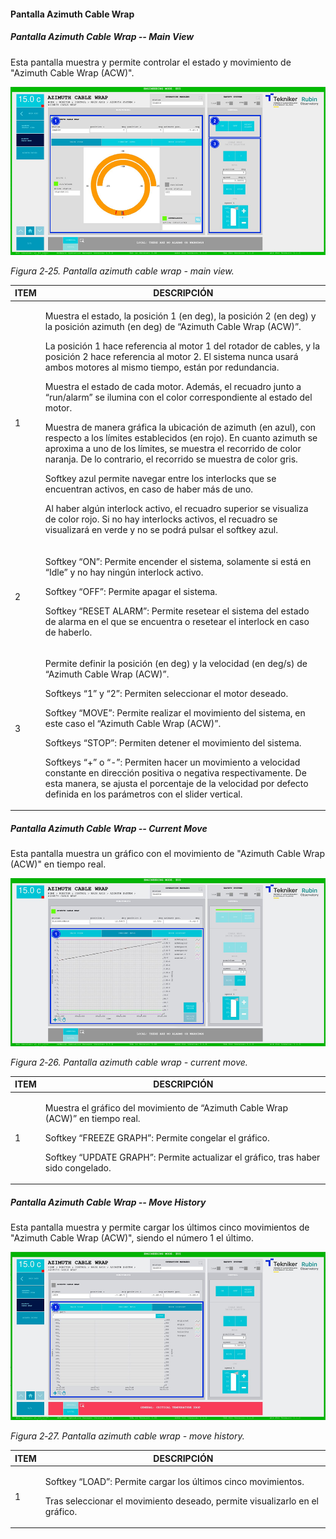 #### Pantalla Azimuth Cable Wrap

##### Pantalla Azimuth Cable Wrap -- Main View

Esta pantalla muestra y permite controlar el estado y movimiento de "Azimuth Cable Wrap (ACW)".

![](../Resources/media/image32.png)

*Figura 2‑25. Pantalla azimuth cable wrap - main view.*

<table>
<colgroup>
<col style="width: 13<col style="width: 86</colgroup>
<thead>
<tr class="header">
<th>ITEM</th>
<th>DESCRIPCIÓN</th>
</tr>
</thead>
<tbody>
<tr class="odd">
<td>1</td>
<td><p>Muestra el estado, la posición 1 (en deg), la posición 2 (en deg) y la posición azimuth (en deg) de “Azimuth
Cable Wrap (ACW)”.</p>
<p>La posición 1 hace referencia al motor 1 del rotador de cables, y la posición 2 hace referencia al motor 2. El
sistema nunca usará ambos motores al mismo tiempo, están por redundancia.</p>
<p>Muestra el estado de cada motor. Además, el recuadro junto a “run/alarm” se ilumina con el color correspondiente al
estado del motor.</p>
<p>Muestra de manera gráfica la ubicación de azimuth (en azul), con respecto a los límites establecidos (en rojo). En
cuanto azimuth se aproxima a uno de los límites, se muestra el recorrido de color naranja. De lo contrario, el recorrido
se muestra de color gris.</p>
<p>Softkey azul permite navegar entre los interlocks que se encuentran activos, en caso de haber más de uno.</p>
<p>Al haber algún interlock activo, el recuadro superior se visualiza de color rojo. Si no hay interlocks activos, el
recuadro se visualizará en verde y no se podrá pulsar el softkey azul.</p></td>
</tr>
<tr class="even">
<td>2</td>
<td><p>Softkey “ON”: Permite encender el sistema, solamente si está en “Idle” y no hay ningún interlock activo.</p>
<p>Softkey “OFF”: Permite apagar el sistema.</p>
<p>Softkey “RESET ALARM”: Permite resetear el sistema del estado de alarma en el que se encuentra o resetear el
interlock en caso de haberlo.</p></td>
</tr>
<tr class="odd">
<td>3</td>
<td><p>Permite definir la posición (en deg) y la velocidad (en deg/s) de “Azimuth Cable Wrap (ACW)”.</p>
<p>Softkeys “1” y “2”: Permiten seleccionar el motor deseado.</p>
<p>Softkey “MOVE”: Permite realizar el movimiento del sistema, en este caso el “Azimuth Cable Wrap (ACW)”.</p>
<p>Softkeys “STOP”: Permiten detener el movimiento del sistema.</p>
<p>Softkeys “+” o “-”: Permiten hacer un movimiento a velocidad constante en dirección positiva o negativa
respectivamente. De esta manera, se ajusta el porcentaje de la velocidad por defecto definida en los parámetros con el
slider vertical.</p></td>
</tr>
</tbody>
</table>

##### Pantalla Azimuth Cable Wrap -- Current Move

Esta pantalla muestra un gráfico con el movimiento de "Azimuth Cable Wrap (ACW)" en tiempo real.

![](../Resources/media/image33.png)

*Figura 2‑26. Pantalla azimuth cable wrap - current move.*

<table>
<colgroup>
<col style="width: 13<col style="width: 86</colgroup>
<thead>
<tr class="header">
<th>ITEM</th>
<th>DESCRIPCIÓN</th>
</tr>
</thead>
<tbody>
<tr class="odd">
<td>1</td>
<td><p>Muestra el gráfico del movimiento de “Azimuth Cable Wrap (ACW)” en tiempo real.</p>
<p>Softkey “FREEZE GRAPH”: Permite congelar el gráfico.</p>
<p>Softkey “UPDATE GRAPH”: Permite actualizar el gráfico, tras haber sido congelado.</p></td>
</tr>
</tbody>
</table>

##### Pantalla Azimuth Cable Wrap -- Move History

Esta pantalla muestra y permite cargar los últimos cinco movimientos de "Azimuth Cable Wrap (ACW)", siendo el número 1
el último.

![](../Resources/media/image34.png)

*Figura 2‑27. Pantalla azimuth cable wrap - move history.*

<table>
<colgroup>
<col style="width: 13<col style="width: 86</colgroup>
<thead>
<tr class="header">
<th>ITEM</th>
<th>DESCRIPCIÓN</th>
</tr>
</thead>
<tbody>
<tr class="odd">
<td>1</td>
<td><p>Softkey “LOAD”: Permite cargar los últimos cinco movimientos.</p>
<p>Tras seleccionar el movimiento deseado, permite visualizarlo en el gráfico.</p></td>
</tr>
</tbody>
</table>
